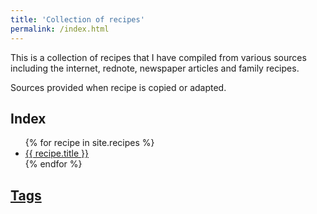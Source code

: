 ```yaml
---
title: 'Collection of recipes'
permalink: /index.html
---
```

This is a collection of recipes that I have compiled from various sources including the internet, rednote, newspaper articles and family recipes.

Sources provided when recipe is copied or adapted.

## Index 

<ul>
    {% for recipe in site.recipes %}
      <li>
        <a href="{{ recipe.url }}">
          {{ recipe.title }}
        </a>
      </li>
    {% endfor %}
</ul>

## [Tags](/tags)